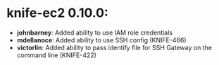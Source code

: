 <!---
This file is reset every time a new release is done. The contents of this file are for the currently unreleased version.

Example Contribution:
* **kalistec**: Improved file resource greatly.
-->
# knife-ec2 0.10.0:

* **johnbarney**: Added ability to use IAM role credentials
* **mdellanoce**: Added ability to use SSH config (KNIFE-466)
* **victorlin**: Added ability to pass identify file for SSH Gateway on the command line (KNIFE-422)
